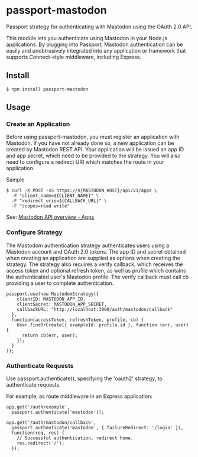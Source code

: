 # passport-mastodon

Passport strategy for authenticating with Mastodon using the OAuth 2.0 API.

This module lets you authenticate using Mastodon in your Node.js applications. By plugging into Passport, Mastodon authentication can be easily and unobtrusively integrated into any application or framework that supports Connect-style middleware, including Express.

## Install
```
$ npm install passport-mastodon
```

## Usage

### Create an Application
Before using passport-mastodon, you must register an application with Mastodon. If you have not already done so, a new application can be created by Mastodon REST API. Your application will be issued an app ID and app secret, which need to be provided to the strategy. You will also need to configure a redirect URI which matches the route in your application.

Sample
```
$ curl -X POST -sS https://${MASTODON_HOST}/api/v1/apps \
  -F "client_name=${CLIENT_NAME}" \
  -F "redirect_uris=${CALLBACK_URL}" \
  -F "scopes=read write"
```
See: [Mastodon API overview - Apps](https://github.com/tootsuite/documentation/blob/master/Using-the-API/API.md#apps)

### Configure Strategy
The Mastodom authentication strategy authenticates users using a Mastodon account and OAuth 2.0 tokens. The app ID and secret obtained when creating an application are supplied as options when creating the strategy. The strategy also requires a verify callback, which receives the access token and optional refresh token, as well as profile which contains the authenticated user's Mastodon profile. The verify callback must call cb providing a user to complete authentication.

```
passport.use(new MastodomStrategy({
    clientID: MASTODON_APP_ID,
    clientSecret: MASTODON_APP_SECRET,
    callbackURL: "http://localhost:3000/auth/mastodon/callback"
  },
  function(accessToken, refreshToken, profile, cb) {
    User.findOrCreate({ exampleId: profile.id }, function (err, user) {
      return cb(err, user);
    });
  }
));
```

### Authenticate Requests

Use passport.authenticate(), specifying the 'oauth2' strategy, to authenticate requests.

For example, as route middleware in an Express application:

```
app.get('/auth/example',
  passport.authenticate('mastodon'));

app.get('/auth/mastodon/callback',
  passport.authenticate('mastodon', { failureRedirect: '/login' }),
  function(req, res) {
    // Successful authentication, redirect home.
    res.redirect('/');
  });
```





